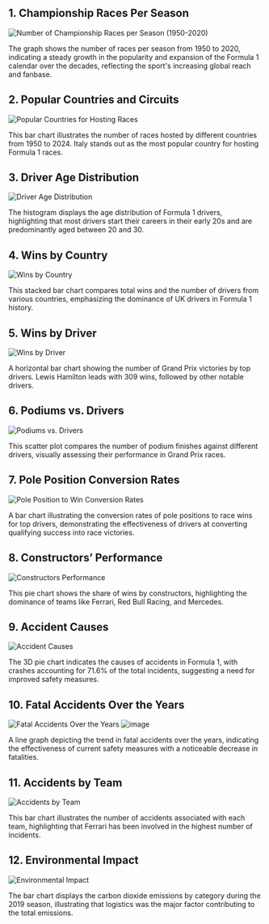 ## 1. Championship Races Per Season
![Number of Championship Races per Season (1950-2020)](https://github.com/user-attachments/assets/930e0ff8-9dda-4f2c-8979-27c089527a4b)

The graph shows the number of races per season from 1950 to 2020, indicating a steady growth in the popularity and expansion of the Formula 1 calendar over the decades, reflecting the sport's increasing global reach and fanbase.

## 2. Popular Countries and Circuits
![Popular Countries for Hosting Races](https://github.com/user-attachments/assets/52a94bdc-848b-440c-8fd2-1459b29745f9)

This bar chart illustrates the number of races hosted by different countries from 1950 to 2024. Italy stands out as the most popular country for hosting Formula 1 races.

## 3. Driver Age Distribution
![Driver Age Distribution](https://github.com/user-attachments/assets/86695b0e-0c4a-4c85-a4e0-2c2fb53a478e)

The histogram displays the age distribution of Formula 1 drivers, highlighting that most drivers start their careers in their early 20s and are predominantly aged between 20 and 30.

## 4. Wins by Country
![Wins by Country](https://github.com/user-attachments/assets/a636dc44-2185-41b8-ae87-b36ab8746822)

This stacked bar chart compares total wins and the number of drivers from various countries, emphasizing the dominance of UK drivers in Formula 1 history.

## 5. Wins by Driver
![Wins by Driver](https://github.com/user-attachments/assets/b1d92f50-ee25-4129-a6f9-d3b0b48271d7)

A horizontal bar chart showing the number of Grand Prix victories by top drivers. Lewis Hamilton leads with 309 wins, followed by other notable drivers.

## 6. Podiums vs. Drivers
![Podiums vs. Drivers](https://github.com/user-attachments/assets/1e2239fa-6d9b-486b-8082-70d861f73979)

This scatter plot compares the number of podium finishes against different drivers, visually assessing their performance in Grand Prix races.

## 7. Pole Position Conversion Rates
![Pole Position to Win Conversion Rates](https://github.com/user-attachments/assets/7efea0cc-9445-4c87-a42b-d738e48d59b0)

A bar chart illustrating the conversion rates of pole positions to race wins for top drivers, demonstrating the effectiveness of drivers at converting qualifying success into race victories.

## 8. Constructors’ Performance
![Constructors Performance](https://github.com/user-attachments/assets/82c9733d-954c-4496-b2ac-2481e0488d6a)

This pie chart shows the share of wins by constructors, highlighting the dominance of teams like Ferrari, Red Bull Racing, and Mercedes.

## 9. Accident Causes
![Accident Causes](https://github.com/user-attachments/assets/5951552c-4fc7-4b23-aecf-a35c8a368624)

The 3D pie chart indicates the causes of accidents in Formula 1, with crashes accounting for 71.6% of the total incidents, suggesting a need for improved safety measures.

## 10. Fatal Accidents Over the Years
![Fatal Accidents Over the Years](https://github.com/user-attachments/assets/3ecaaa8c-3ee7-4a37-8a06-c56ad9d18eed)
![image](https://github.com/user-attachments/assets/283b0fda-9242-4dd5-8d1a-0e7f75e926ff)

A line graph depicting the trend in fatal accidents over the years, indicating the effectiveness of current safety measures with a noticeable decrease in fatalities.

## 11. Accidents by Team
![Accidents by Team](https://github.com/user-attachments/assets/4585c1a4-564a-4892-8e03-de4c85f451f1)

This bar chart illustrates the number of accidents associated with each team, highlighting that Ferrari has been involved in the highest number of incidents.

## 12. Environmental Impact
![Environmental Impact](https://github.com/user-attachments/assets/48172e4c-0a89-42a8-b869-53984b798c43)

The bar chart displays the carbon dioxide emissions by category during the 2019 season, illustrating that logistics was the major factor contributing to the total emissions.
